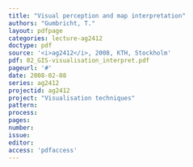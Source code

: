 ```yaml
---
title: "Visual perception and map interpretation"
authors: "Gumbricht, T."
layout: pdfpage
categories: lecture-ag2412
doctype: pdf
source: '<i>ag2412</i>, 2008, KTH, Stockholm'
pdf: 02_GIS-visualisation_interpret.pdf
pageurl: '#'
date: 2008-02-08
series: ag2412
projectid: ag2412
project: "Visualisation techniques"
pattern:
process:
pages:
number:
issue:
editor:
access: 'pdfaccess'
---
```

